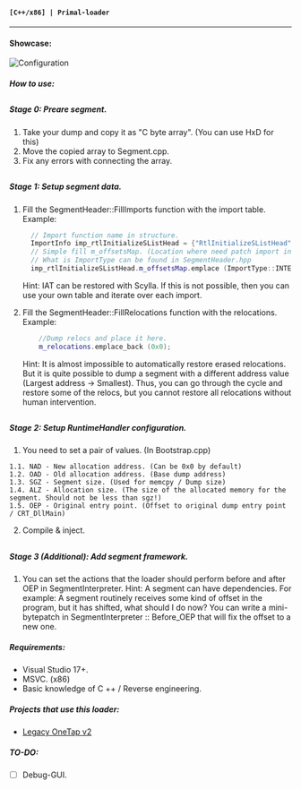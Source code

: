#### ```[C++/x86] | Primal-loader```
___

#### Showcase:

![Configuration](https://i.imgur.com/qX7egWI.png)

####
##### How to use:
 
  ##
  ##### Stage 0: Preare segment.
  ###
  
  1. Take your dump and copy it as "C byte array". (You can use HxD for this)
  2. Move the copied array to Segment.cpp.
  3. Fix any errors with connecting the array.
  
  ##
  ##### Stage 1: Setup segment data.
  ###

  1. Fill the SegmentHeader::FillImports function with the import table.
     Example:
     ```cpp
       // Import function name in structure.
       ImportInfo imp_rtlInitializeSListHead = {"RtlInitializeSListHead"};
       // Simple fill m_offsetsMap. (Location where need patch import in segment)
       // What is ImportType can be found in SegmentHeader.hpp
       imp_rtlInitializeSListHead.m_offsetsMap.emplace (ImportType::INTERNAL, 0x0);
     ```
     Hint: IAT can be restored with Scylla. If this is not possible, then you can use your own table and iterate over each import.
     
  2. Fill the SegmentHeader::FillRelocations function with the relocations.
    Example: 
     ```cpp
         //Dump relocs and place it here.
         m_relocations.emplace_back (0x0);
     ```
     Hint: It is almost impossible to automatically restore erased relocations. But it is quite possible to dump a segment with a different address value (Largest address -> Smallest). Thus, you can go through the cycle and restore some of the relocs, but you cannot restore all relocations without human intervention.
  
   ##
   ##### Stage 2: Setup RuntimeHandler configuration.
   ###
   
   1. You need to set a pair of values. (In Bootstrap.cpp)
   
    1.1. NAD - New allocation address. (Can be 0x0 by default)
    1.2. ОАD - Old allocation address. (Base dump address)
    1.3. SGZ - Segment size. (Used for memcpy / Dump size)
    1.4. ALZ - Allocation size. (The size of the allocated memory for the segment. Should not be less than sgz!)
    1.5. OEP - Original entry point. (Offset to original dump entry point / CRT_DllMain)
  
  2. Compile & inject.

  ##
  ##### Stage 3 (Additional): Add segment framework.     
  ###
  
   1. You can set the actions that the loader should perform before and after OEP in SegmentInterpreter.
Hint: A segment can have dependencies. For example: A segment routinely receives some kind of offset in the program, but it has shifted, what should I do now? You can write a mini-bytepatch in SegmentInterpreter :: Before_OEP that will fix the offset to a new one.
  
####
##### Requirements:
 - Visual Studio 17+.
 - MSVC. (x86)
 - Basic knowledge of C ++ / Reverse engineering.

####
##### Projects that use this loader:
 - [Legacy OneTap v2](https://github.com/cpu-id/otv2-pl)

####
##### TO-DO:
 - [ ] Debug-GUI.
